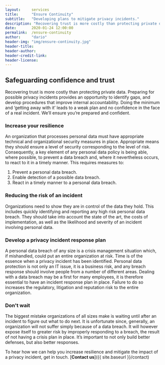 ```yaml
---
layout:     services
title:      "Ensure Continuity"
subtitle:   "Developing plans to mitigate privacy incidents."
description: "Recovering trust is more costly than protecting private data. Every organization should have a proven plan in place to mitigate a potential privacy incident."
date:       2020-01-24 12:00:00
permalink:  /ensure-continuity
author:     "dario"
header-img: "img/ensure-continuity.jpg"
header-title:
header-author:
header-credit-link:
header-license:
---
```


## Safeguarding confidence and trust 
Recovering trust is more costly than protecting private data. Preparing for possible privacy incidents provides an opportunity to identify gaps, and develop procedures that improve internal accountability. Doing the minimum and ‘getting away with it’ leads to a weak plan and no confidence in the face of a real incident. We’ll ensure you’re prepared and confident.

### Increase your resilience
An organization that processes personal data must have appropriate technical and organizational security measures in place. Appropriate means they should ensure a level of security corresponding to the level of risk. Consequently, a key element of any personal data policy is being able, where possible, to prevent a data breach and, where it nevertheless occurs, to react to it in a timely manner. This requires measures to:

1.	Prevent a personal data breach.
2.	Enable detection of a possible data breach.
3.	React in a timely manner to a personal data breach.


### Reducing the risk of an incident
Organizations need to show they are in control of the data they hold. This includes quickly identifying and reporting any high risk personal data breach. They should take into account the state of the art, the costs of implementation, as well as the likelihood and severity of an incident involving personal data.

### Develop a privacy incident response plan
A personal data breach of any size is a crisis management situation which, if mishandled, could put an entire organization at risk. Time is of the essence when a privacy incident has been identified. Personal data protection is not only an IT issue, it is a business risk, and any breach response should involve people from a number of different areas. Dealing with a data breach may be a first for many employees, it is therefore essential to have an incident response plan in place. Failure to do so increases the regulatory, litigation and reputation risk to the entire organization.

### Don't wait
The biggest mistake organizations of all sizes make is waiting until after an incident to figure out what to do next. It is unfortunate since, generally, an organization will not suffer simply because of a data breach. It will however expose itself to greater risk by improperly responding to a breach, the result of not having a crisis plan in place. It’s important to not only build better defenses, but also better responses.

To hear how we can help you increase resilience and mitigate the impact of a privacy incident, get in touch. [**Contact us**]({{ site.baseurl }}/contact)
